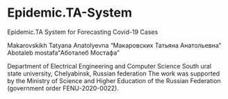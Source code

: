 # Epidemic.TA-System
Epidemic.TA  System for Forecasting Covid-19 Cases

Makarovskikh Tatyana Anatolyevna “Макаровских Татьяна Анатольевна”
Abotaleb mostafa“Аботалеб Мостафа”

Department of Electrical Engineering and Computer Science
South ural state university, Chelyabinsk, Russian federation
The work was supported by the Ministry of Science and Higher Education of the Russian Federation (government order FENU-2020-0022).
